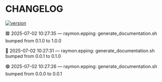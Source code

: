 # CHANGELOG

[![version](https://img.shields.io/badge/version-1.0.0-red)](https://github.com/raymonepping)

🟥 2025-07-02 10:27:35 — raymon.epping: generate_documentation.sh bumped from 0.1.0 to 1.0.0

🔵 2025-07-02 10:27:31 — raymon.epping: generate_documentation.sh bumped from 0.0.1 to 0.1.0

🟣 2025-07-02 10:27:26 — raymon.epping: generate_documentation.sh bumped from 0.0.0 to 0.0.1


